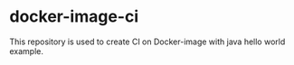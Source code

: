 # docker-image-ci
This repository is used to create CI on Docker-image with java hello world example.
